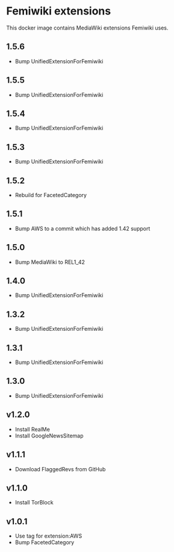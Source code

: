 # Femiwiki extensions

This docker image contains MediaWiki extensions Femiwiki uses.

## 1.5.6

- Bump UnifiedExtensionForFemiwiki

## 1.5.5

- Bump UnifiedExtensionForFemiwiki

## 1.5.4

- Bump UnifiedExtensionForFemiwiki

## 1.5.3

- Bump UnifiedExtensionForFemiwiki

## 1.5.2

- Rebuild for FacetedCategory

## 1.5.1

- Bump AWS to a commit which has added 1.42 support

## 1.5.0

- Bump MediaWiki to REL1_42

## 1.4.0

- Bump UnifiedExtensionForFemiwiki

## 1.3.2

- Bump UnifiedExtensionForFemiwiki

## 1.3.1

- Bump UnifiedExtensionForFemiwiki

## 1.3.0

- Bump UnifiedExtensionForFemiwiki

## v1.2.0

- Install RealMe
- Install GoogleNewsSitemap

## v1.1.1

- Download FlaggedRevs from GitHub

## v1.1.0

- Install TorBlock

## v1.0.1

- Use tag for extension:AWS
- Bump FacetedCategory
